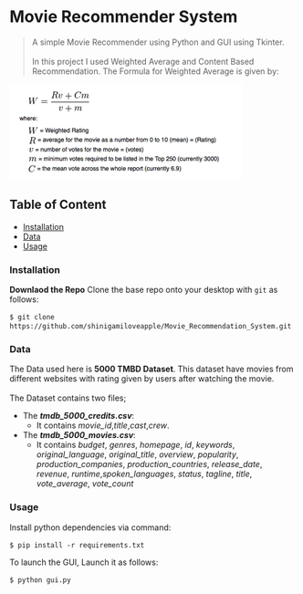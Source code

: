 # Movie Recommender System
> A simple Movie Recommender using Python and GUI using Tkinter.<br>   
> In this project I used Weighted Average and Content Based Recommendation. The Formula for Weighted Average is given by:  

![](/formula.png)

## Table of Content
* [Installation](#Installation)
* [Data](#Data)
* [Usage](#Usage)

### Installation
**Downlaod the Repo**
Clone the base repo onto your desktop with `git` as follows:
```console
$ git clone https://github.com/shinigamiloveapple/Movie_Recommendation_System.git
```
### Data
The Data used here is **5000 TMBD Dataset**. This dataset have movies from different websites with rating given by users after watching the movie.<br>  
The Dataset contains two files;
* The ***tmdb_5000_credits.csv***:
    * It contains *movie_id*,*title*,*cast*,*crew*.
* The ***tmdb_5000_movies.csv***:
    * It contains *budget*, *genres*, *homepage*, *id*, *keywords*, *original_language*, *original_title*, *overview*, *popularity*, *production_companies*,  *production_countries*, *release_date*, *revenue*, *runtime*,*spoken_languages*, *status*, *tagline*, *title*, *vote_average*, *vote_count*

### Usage
Install python dependencies via command:
```console
$ pip install -r requirements.txt
```
To launch the GUI, Launch it as follows:
```console
$ python gui.py
```
